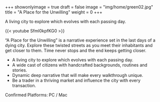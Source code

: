 +++
showonlyimage = true
draft = false
image = "img/home/green02.jpg"
title = "A Place for the Unwilling"
weight = 0
+++

A living city to explore which evolves with each passing day.
<!--more-->

{{< youtube Sfml0kpfKG0 >}}


“A Place for the Unwilling” is a narrative experience set in the last days of a dying city. Explore these twisted streets as you meet their inhabitants and get closer to them. Time never stops and  the end keeps getting closer.


* A living city to explore which evolves with each passing day.
* A wide cast of citizens with handcrafted backgrounds, routines and stories.
* Dynamic deep narrative that will make every walkthrough unique.
* Be a trader in a thriving market and influence the city with every transaction.

Confirmed Platforms: PC / Mac